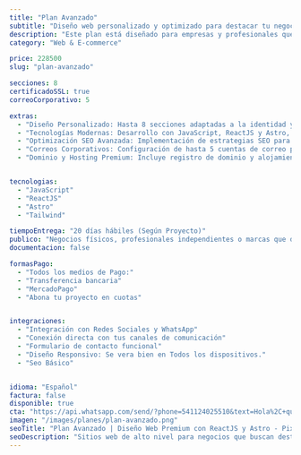 ```yaml
---
title: "Plan Avanzado"
subtitle: "Diseño web personalizado y optimizado para destacar tu negocio en el entorno digital."
description: "Este plan está diseñado para empresas y profesionales que buscan una presencia en línea sólida y diferenciada. Ofrece un sitio web completamente personalizado, desarrollado con tecnologías modernas que garantizan rendimiento, escalabilidad y una experiencia de usuario superior."
category: "Web & E-commerce"

price: 228500
slug: "plan-avanzado"

secciones: 8
certificadoSSL: true
correoCorporativo: 5

extras:
  - "Diseño Personalizado: Hasta 8 secciones adaptadas a la identidad y necesidades específicas de tu marca."
  - "Tecnologías Modernas: Desarrollo con JavaScript, ReactJS y Astro, asegurando sitios rápidos y eficientes."
  - "Optimización SEO Avanzada: Implementación de estrategias SEO para mejorar la visibilidad en motores de búsqueda."
  - "Correos Corporativos: Configuración de hasta 5 cuentas de correo profesional con tu dominio."
  - "Dominio y Hosting Premium: Incluye registro de dominio y alojamiento web por 1 año."


tecnologias:
  - "JavaScript"
  - "ReactJS"
  - "Astro"
  - "Tailwind"

tiempoEntrega: "20 días hábiles (Según Proyecto)"
publico: "Negocios físicos, profesionales independientes o marcas que desean mejorar su visibilidad en la Web, mostra tu empresa al mundo digital."
documentacion: false

formasPago:
  - "Todos los medios de Pago:"
  - "Transferencia bancaria"
  - "MercadoPago"
  - "Abona tu proyecto en cuotas"


integraciones:
  - "Integración con Redes Sociales y WhatsApp" 
  - "Conexión directa con tus canales de comunicación"
  - "Formulario de contacto funcional"
  - "Diseño Responsivo: Se vera bien en Todos los dispositivos."
  - "Seo Básico"


idioma: "Español"
factura: false
disponible: true
cta: "https://api.whatsapp.com/send/?phone=541124025510&text=Hola%2C+quiero+consultar+por+el+servicio+de+Plan+Avanzado&type=phone_number&app_absent=0"
imagen: "/images/planes/plan-avanzado.png"
seoTitle: "Plan Avanzado | Diseño Web Premium con ReactJS y Astro - Pixelar Studio"
seoDescription: "Sitios web de alto nivel para negocios que buscan destacarse. Personalización, SEO avanzado, y tecnologías modernas."
---
```


